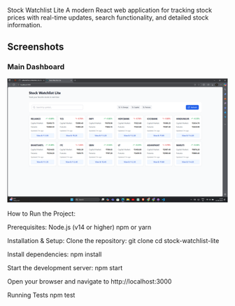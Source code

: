 Stock Watchlist Lite
A modern React web application for tracking stock prices with real-time updates, search functionality, and detailed stock information.
## Screenshots

### Main Dashboard
![Main View](screenshotstock.png)

How to Run the Project:

Prerequisites:
Node.js (v14 or higher)
npm or yarn

Installation & Setup:
Clone the repository:
git clone
cd stock-watchlist-lite

Install dependencies:
npm install

Start the development server:
npm start

Open your browser and navigate to http://localhost:3000

Running Tests
npm test